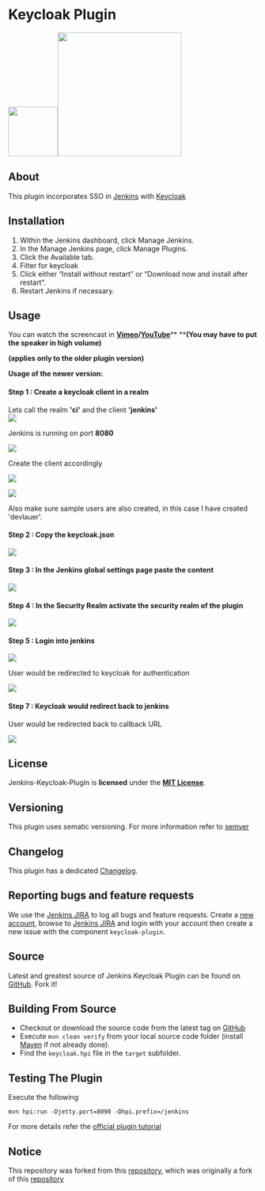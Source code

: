 # Keycloak Plugin

<img src="https://jenkins.io/images/226px-Jenkins_logo.svg.png" alt="" width="100" /><img src="https://github.com/keycloak/keycloak/raw/master/themes/src/main/resources/theme/keycloak/welcome/resources/keycloak_logo.png" alt="" width="250" />


About
---
This plugin incorporates SSO in [Jenkins] with [Keycloak]


Installation
---
1. Within the Jenkins dashboard, click Manage Jenkins.
2. In the Manage Jenkins page, click Manage Plugins.
3. Click the Available tab.
4. Filter for keycloak
5. Click either “Install without restart” or “Download now and install after restart”.
6. Restart Jenkins if necessary.

Usage
---

You can watch the screencast in
**[Vimeo](https://vimeo.com/116429910)****/****[YouTube](https://www.youtube.com/watch?v=_WAFuOa53R0)**** ****(You
may have to put the speaker in high volume)**

**(applies only to the older plugin version)**

**Usage of the newer version:**

#### Step 1 : Create a keycloak client in a realm

Lets call the realm **'ci'** and the client **'jenkins'**  
![](docs/images/Usage_1.JPG)

Jenkins is running on port **8080**

![](docs/images/Usage_2.JPG)

Create the client accordingly

![](docs/images/Usage_1.2.JPG)

![](docs/images/Usage_1.3.JPG)

Also make sure sample users are also created, in this case I have
created 'devlauer'.

#### Step 2 : Copy the keycloak.json

![](docs/images/Usage_3.JPG)

#### Step 3 : In the Jenkins global settings page paste the content

![](docs/images/Usage_4.JPG)

#### Step 4 : In the Security Realm activate the security realm of the plugin

![](docs/images/Usage_5.JPG)

#### Step 5 : Login into jenkins

![](docs/images/kj6.png)

User would be redirected to keycloak for authentication

![](docs/images/Usage_6.JPG)

#### Step 7 : Keycloak would redirect back to jenkins

User would be redirected back to callback URL

![](docs/images/Usage_7.JPG)  

License
---
Jenkins-Keycloak-Plugin is **licensed** under the **[MIT License]**.

Versioning
---
This plugin uses sematic versioning. For more information refer to [semver]

Changelog
---
This plugin has a dedicated [Changelog].

Reporting bugs and feature requests
---
We use the [Jenkins JIRA] to log all bugs and feature requests. Create a [new account], browse to [Jenkins JIRA] and login with your account then create a new issue with the component `keycloak-plugin`.

Source
---
Latest and greatest source of Jenkins Keycloak Plugin can be found on [GitHub]. Fork it!

Building From Source
---
* Checkout or download the source code from the latest tag on [GitHub]
* Execute `mvn clean verify` from your local source code folder (install [Maven] if not already done).
* Find the `keycloak.hpi` file in the `target` subfolder.

Testing The Plugin
---
Execute the following

	mvn hpi:run -Djetty.port=8090 -Dhpi.prefix=/jenkins

For more details refer the [official plugin tutorial](https://wiki.jenkins-ci.org/display/JENKINS/Plugin+tutorial)


Notice
---
This repository was forked from this  [repository](https://www.github.com/devlauer/jenkins-keycloak-plugin), which was originally a fork of this [repository](https://www.github.com/keycloak/jenkins-keycloak-plugin)

[semver]: http://semver.org
[Jenkins]: http://jenkins-ci.org 
[Keycloak]: http://keycloak.jboss.org/
[new account]: https://accounts.jenkins.io/
[Jenkins JIRA]: https://issues.jenkins-ci.org/
[official plugin tutorial]: https://wiki.jenkins-ci.org/display/JENKINS/Plugin+tutorial
[MIT License]: https://github.com/jenkinsci/keycloak-plugin/raw/master/LICENSE
[Changelog]: https://github.com/jenkinsci/keycloak-plugin/blob/master/Changelog.md
[GitHub]: https://github.com/jenkinsci/keycloak-plugin
[Maven]: http://maven.apache.org
[wiki]: https://wiki.jenkins-ci.org/display/JENKINS/keycloak-plugin